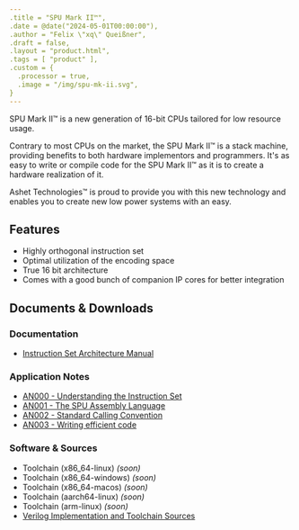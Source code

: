 ```yaml
---
.title = "SPU Mark II™",
.date = @date("2024-05-01T00:00:00"),
.author = "Felix \"xq\" Queißner",
.draft = false,
.layout = "product.html",
.tags = [ "product" ],
.custom = {
  .processor = true,
  .image = "/img/spu-mk-ii.svg",
}
---
```

SPU&nbsp;Mark&nbsp;II™ is a new generation of 16-bit CPUs tailored for low resource usage.

Contrary to most CPUs on the market, the SPU&nbsp;Mark&nbsp;II™ is a stack machine, providing benefits
to both hardware implementors and programmers. It's as easy to write or compile code for the SPU&nbsp;Mark&nbsp;II™
as it is to create a hardware realization of it.

Ashet&nbsp;Technologies™ is proud to provide you with this new technology and enables you to create new low power
systems with an easy.

## Features

- Highly orthogonal instruction set
- Optimal utilization of the encoding space
- True 16 bit architecture
- Comes with a good bunch of companion IP cores for better integration

## Documents & Downloads

### Documentation

- [Instruction Set Architecture Manual](https://downloads.ashet.computer/datasheets/spu-mark-ii.pdf)


### Application Notes

<ul>
  <li><a href="https://github.com/MasterQ32/spu-mark-ii/blob/master/documentation/app-notes/AN000%20-%20Understanding%20the%20Instruction%20Set.md#an000---understanding-the-instruction-set">AN000 - Understanding the Instruction Set</a></li>
  <li><a href="https://github.com/MasterQ32/spu-mark-ii/blob/master/documentation/app-notes/AN001%20-%20The%20SPU%20Assembly%20Language.md#an001---the-spu-assembly-language">AN001 - The SPU Assembly Language</a></li>
  <li><a href="https://github.com/MasterQ32/spu-mark-ii/blob/master/documentation/app-notes/AN002%20-%20Standard%20Calling%20Convention.md#an002---standard-calling-convention">AN002 - Standard Calling Convention</a></li>
  <li><a href="https://github.com/MasterQ32/spu-mark-ii/blob/master/documentation/app-notes/AN003%20-%20Writing%20efficient%20code.md#an003---writing-efficient-code">AN003 - Writing efficient code</a></li>
</ul>

### Software & Sources

- Toolchain (x86_64-linux) *(soon)*
- Toolchain (x86_64-windows) *(soon)*
- Toolchain (x86_64-macos) *(soon)*
- Toolchain (aarch64-linux) *(soon)*
- Toolchain (arm-linux) *(soon)*
- <a href="https://github.com/MasterQ32/spu-mark-ii" target="_blank">Verilog Implementation and Toolchain Sources</a>
